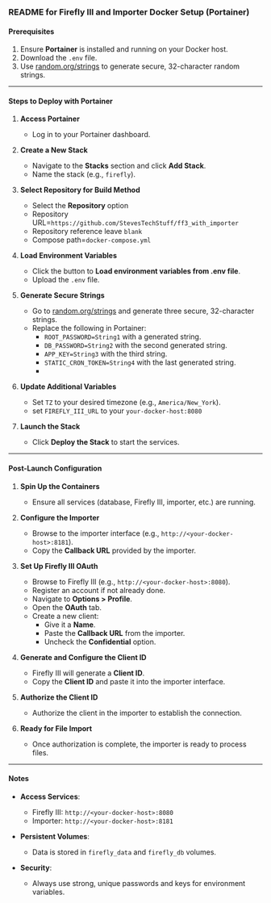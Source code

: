### README for Firefly III and Importer Docker Setup (Portainer)

#### Prerequisites
1. Ensure **Portainer** is installed and running on your Docker host.
2. Download the `.env` file.
3. Use [random.org/strings](https://www.random.org/strings/) to generate secure, 32-character random strings.

---

#### Steps to Deploy with Portainer

1. **Access Portainer**
   - Log in to your Portainer dashboard.

2. **Create a New Stack**
   - Navigate to the **Stacks** section and click **Add Stack**.
   - Name the stack (e.g., `firefly`).

3. **Select Repository for Build Method**
   - Select the **Repository** option 
   - Repository URL=`https://github.com/StevesTechStuff/ff3_with_importer`
   - Repository reference leave `blank`
   - Compose path=`docker-compose.yml`

4. **Load Environment Variables**
   - Click the button to **Load environment variables from .env file**.
   - Upload the `.env` file.

5. **Generate Secure Strings**
   - Go to [random.org/strings](https://www.random.org/strings/) and generate three secure, 32-character strings.
   - Replace the following in Portainer:
     - `ROOT_PASSWORD=String1` with a generated string.
     - `DB_PASSWORD=String2` with the second generated string. 
     - `APP_KEY=String3` with the  third string.
     - `STATIC_CRON_TOKEN=String4` with the last generated string.
     - 

6. **Update Additional Variables**
   - Set `TZ` to your desired timezone (e.g., `America/New_York`).
   - set `FIREFLY_III_URL` to your `your-docker-host:8080`


7. **Launch the Stack**
   - Click **Deploy the Stack** to start the services.

---

#### Post-Launch Configuration

1. **Spin Up the Containers**
   - Ensure all services (database, Firefly III, importer, etc.) are running.

2. **Configure the Importer**
   - Browse to the importer interface (e.g., `http://<your-docker-host>:8181`).
   - Copy the **Callback URL** provided by the importer.

3. **Set Up Firefly III OAuth**
   - Browse to Firefly III (e.g., `http://<your-docker-host>:8080`).
   - Register an account if not already done.
   - Navigate to **Options > Profile**.
   - Open the **OAuth** tab.
   - Create a new client:
     - Give it a **Name**.
     - Paste the **Callback URL** from the importer.
     - Uncheck the **Confidential** option.

4. **Generate and Configure the Client ID**
   - Firefly III will generate a **Client ID**.
   - Copy the **Client ID** and paste it into the importer interface.

5. **Authorize the Client ID**
   - Authorize the client in the importer to establish the connection.

6. **Ready for File Import**
   - Once authorization is complete, the importer is ready to process files.

---

#### Notes

- **Access Services**:
  - Firefly III: `http://<your-docker-host>:8080`
  - Importer: `http://<your-docker-host>:8181`

- **Persistent Volumes**:
  - Data is stored in `firefly_data` and `firefly_db` volumes.

- **Security**:
  - Always use strong, unique passwords and keys for environment variables.




